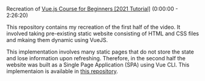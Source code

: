 Recreation of [Vue.js Course for Beginners [2021 Tutorial]](https://www.youtube.com/watch?v=FXpIoQ_rT_c) (0:00:00 - 2:26:20)

This repository contains my recreation of the first half of the video. It involved taking pre-existing static website consisting of HTML and CSS files and mkaing them dynamic using VueJS. 

This implementation involves many static pages that do not store the state and lose information upon refreshing. Therefore, in the second half the website was built as a Single Page Application (SPA) using Vue CLI. This implementaion is available in [this repository](https://github.com/Dominastorm/learnVueCLI).
